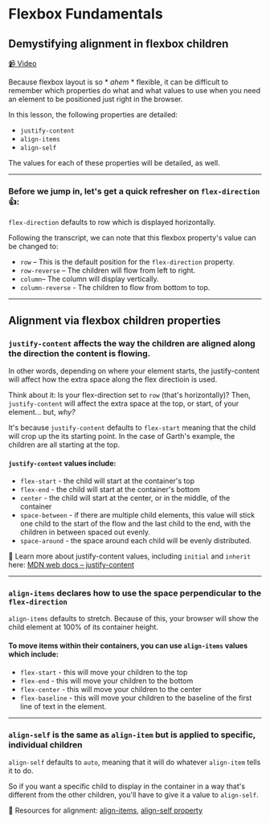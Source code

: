 # Flexbox Fundamentals

## Demystifying alignment in flexbox children

[📹 Video](https://egghead.io/lessons/flexbox-demystifying-alignment-in-flexbox-children)

Because flexbox layout is so * *ahem* * flexible, it can be difficult to remember which properties do what and what values to use when you need an element to be positioned just right in the browser.

In this lesson, the following properties are detailed:

- `justify-content`
- `align-items`
- `align-self`

The values for each of these properties will be detailed, as well.

---

### Before we jump in, let's get a quick refresher on `flex-direction` 👍:

`flex-direction` defaults to row which is displayed horizontally.

Following the transcript, we can note that this flexbox property's value can be changed to:

- `row` – This is the default position for the `flex-direction` property.
- `row-reverse` – The children will flow from left to right.
- `column`– The column will display vertically.
- `column-reverse` - The children to flow from bottom to top.

---

## Alignment via flexbox children properties

### `justify-content` affects the way the children are aligned along the direction the content is flowing.

In other words, depending on where your element starts, the justify-content will affect how the extra space along the flex directioin is used.

Think about it: Is your flex-direction set to `row` (that's horizontally)? Then, `justify-content` will affect the extra space at the top, or start, of your element... but, *why?*

It's because `justify-content` defaults to `flex-start` meaning that the child will crop up the its starting point. In the case of Garth's example, the children are all starting at the top.

#### `justify-content` values include:
-   `flex-start`    - the child will start at the container's top
-   `flex-end`  - the child will start at the container's bottom
-   `center`    - the child will start at the center, or in the middle, of the container
-   `space-between` - if there are multiple child elements, this value will stick one child to the start of the flow and the last child to the end, with the children in between spaced out evenly.
-   `space-around`  - the space around each child will be evenly distributed.

🤔 Learn more about justify-content values, including `initial` and `inherit` here: [MDN web docs – justify-content](https://developer.mozilla.org/en-US/docs/Web/CSS/justify-content)

---

### `align-items` declares how to use the space perpendicular to the `flex-direction`

`align-items` defaults to stretch. Because of this, your browser will show the child element at 100% of its container height.

#### To move items within their containers, you can use `align-items` values which include:

-   `flex-start`    - this will move your children to the top
-   `flex-end`  - this will move your children to the bottom
-   `flex-center`   - this will move your children to the center
-   `flex-baseline` - this will move your children to the baseline of the first line of text in the element.

---

### `align-self` is the same as `align-item` but is applied to specific, individual children

`align-self` defaults to `auto`, meaning that it will do whatever `align-item` tells it to do.

So if you want a specific child to display in the container in a way that's different from the other children, you'll have to give it a value to `align-self`.

🤔 Resources for alignment: [align-items](https://developer.mozilla.org/en-US/docs/Web/CSS/align-items), [align-self property](https://www.w3schools.com/CSSref/css3_pr_align-self.asp)